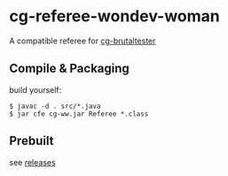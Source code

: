 # cg-referee-wondev-woman

A compatible referee for [cg-brutaltester](https://github.com/dreignier/cg-brutaltester/)

## Compile & Packaging

build yourself:

    $ javac -d . src/*.java
    $ jar cfe cg-ww.jar Referee *.class

## Prebuilt

see [releases](../../releases/)
